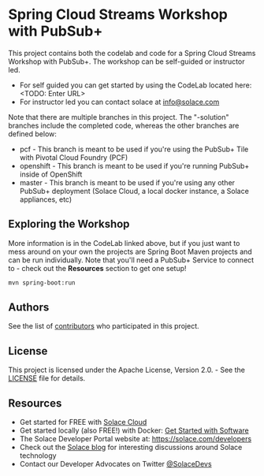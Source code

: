 # Spring Cloud Streams Workshop with PubSub+

This project contains both the codelab and code for a Spring Cloud Streams Workshop with PubSub+.
The workshop can be self-guided or instructor led. 
* For self guided you can get started by using the CodeLab located here: <TODO: Enter URL> 
* For instructor led you can contact solace at info@solace.com 

Note that there are multiple branches in this project. The "-solution" branches include the completed code, whereas the other branches are defined below:  
* pcf - This branch is meant to be used if you're using the PubSub+ Tile with Pivotal Cloud Foundry (PCF)
* openshift - This branch is meant to be used if you're running PubSub+ inside of OpenShift
* master - This branch is meant to be used if you're using any other PubSub+ deployment (Solace Cloud, a local docker instance, a Solace appliances, etc)

## Exploring the Workshop
More information is in the CodeLab linked above, but if you just want to mess around on your own the projects are Spring Boot Maven projects and can be run individually. Note that you'll need a PubSub+ Service to connect to - check out the **Resources** section to get one setup! 

```bash
mvn spring-boot:run
```

## Authors

See the list of [contributors](https://github.com/TODO/contributors) who participated in this project.

## License

This project is licensed under the Apache License, Version 2.0. - See the [LICENSE](LICENSE) file for details.

## Resources

- Get started for FREE with [Solace Cloud](https://console.solace.cloud)
- Get started locally (also FREE!) with Docker: [Get Started with Software](https://solace.com/software/getting-started/)
- The Solace Developer Portal website at: https://solace.com/developers
- Check out the [Solace blog](https://solace.com/blog) for interesting discussions around Solace technology
- Contact our Developer Advocates on Twitter [@SolaceDevs](https://twitter.com/SolaceDevs)
